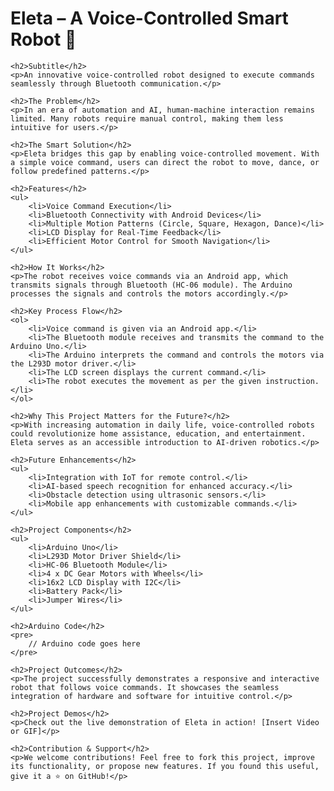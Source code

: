 <!DOCTYPE html>
<html lang="en">
<head>
    <meta charset="UTF-8">
    <meta name="viewport" content="width=device-width, initial-scale=1.0">
    <title>Eleta – A Voice-Controlled Smart Robot 🤖</title>
</head>
<body>
    <h1>Eleta – A Voice-Controlled Smart Robot 🤖</h1>
    
    <h2>Subtitle</h2>
    <p>An innovative voice-controlled robot designed to execute commands seamlessly through Bluetooth communication.</p>
    
    <h2>The Problem</h2>
    <p>In an era of automation and AI, human-machine interaction remains limited. Many robots require manual control, making them less intuitive for users.</p>
    
    <h2>The Smart Solution</h2>
    <p>Eleta bridges this gap by enabling voice-controlled movement. With a simple voice command, users can direct the robot to move, dance, or follow predefined patterns.</p>
    
    <h2>Features</h2>
    <ul>
        <li>Voice Command Execution</li>
        <li>Bluetooth Connectivity with Android Devices</li>
        <li>Multiple Motion Patterns (Circle, Square, Hexagon, Dance)</li>
        <li>LCD Display for Real-Time Feedback</li>
        <li>Efficient Motor Control for Smooth Navigation</li>
    </ul>
    
    <h2>How It Works</h2>
    <p>The robot receives voice commands via an Android app, which transmits signals through Bluetooth (HC-06 module). The Arduino processes the signals and controls the motors accordingly.</p>
    
    <h2>Key Process Flow</h2>
    <ol>
        <li>Voice command is given via an Android app.</li>
        <li>The Bluetooth module receives and transmits the command to the Arduino Uno.</li>
        <li>The Arduino interprets the command and controls the motors via the L293D motor driver.</li>
        <li>The LCD screen displays the current command.</li>
        <li>The robot executes the movement as per the given instruction.</li>
    </ol>
    
    <h2>Why This Project Matters for the Future?</h2>
    <p>With increasing automation in daily life, voice-controlled robots could revolutionize home assistance, education, and entertainment. Eleta serves as an accessible introduction to AI-driven robotics.</p>
    
    <h2>Future Enhancements</h2>
    <ul>
        <li>Integration with IoT for remote control.</li>
        <li>AI-based speech recognition for enhanced accuracy.</li>
        <li>Obstacle detection using ultrasonic sensors.</li>
        <li>Mobile app enhancements with customizable commands.</li>
    </ul>
    
    <h2>Project Components</h2>
    <ul>
        <li>Arduino Uno</li>
        <li>L293D Motor Driver Shield</li>
        <li>HC-06 Bluetooth Module</li>
        <li>4 x DC Gear Motors with Wheels</li>
        <li>16x2 LCD Display with I2C</li>
        <li>Battery Pack</li>
        <li>Jumper Wires</li>
    </ul>
    
    <h2>Arduino Code</h2>
    <pre>
        // Arduino code goes here
    </pre>
    
    <h2>Project Outcomes</h2>
    <p>The project successfully demonstrates a responsive and interactive robot that follows voice commands. It showcases the seamless integration of hardware and software for intuitive control.</p>
    
    <h2>Project Demos</h2>
    <p>Check out the live demonstration of Eleta in action! [Insert Video or GIF]</p>
    
    <h2>Contribution & Support</h2>
    <p>We welcome contributions! Feel free to fork this project, improve its functionality, or propose new features. If you found this useful, give it a ⭐ on GitHub!</p>
</body>
</html>
